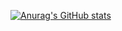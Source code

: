 [![Anurag's GitHub stats](https://github-readme-stats.vercel.app/api?username=vladyshrytsenko&include_all_commits=true)](https://github.com/anuraghazra/github-readme-stats)
